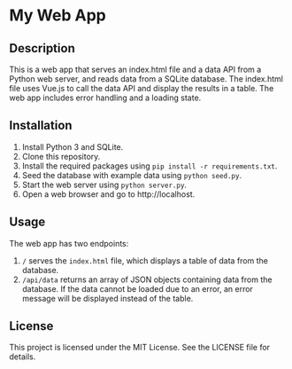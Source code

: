 # My Web App
## Description
This is a web app that serves an index.html file and a data API from a Python web server, and reads data from a SQLite database. The index.html file uses Vue.js to call the data API and display the results in a table. The web app includes error handling and a loading state.

## Installation
1. Install Python 3 and SQLite.
2. Clone this repository.
3. Install the required packages using `pip install -r requirements.txt`.
4. Seed the database with example data using `python seed.py`.
5. Start the web server using `python server.py`.
6. Open a web browser and go to http://localhost.

## Usage
The web app has two endpoints:

1. `/` serves the `index.html` file, which displays a table of data from the database.
2. `/api/data` returns an array of JSON objects containing data from the database.
If the data cannot be loaded due to an error, an error message will be displayed instead of the table.

## License
This project is licensed under the MIT License. See the LICENSE file for details.
